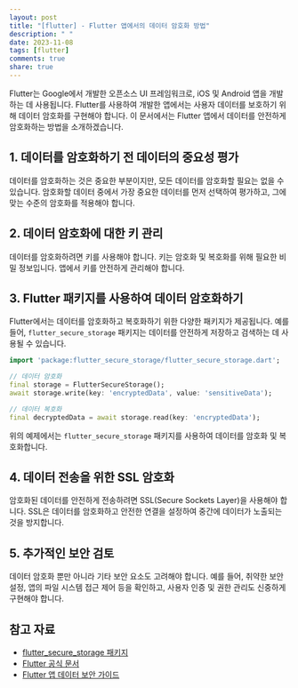 ```yaml
---
layout: post
title: "[flutter] - Flutter 앱에서의 데이터 암호화 방법"
description: " "
date: 2023-11-08
tags: [flutter]
comments: true
share: true
---
```


Flutter는 Google에서 개발한 오픈소스 UI 프레임워크로, iOS 및 Android 앱을 개발하는 데 사용됩니다. Flutter를 사용하여 개발한 앱에서는 사용자 데이터를 보호하기 위해 데이터 암호화를 구현해야 합니다. 이 문서에서는 Flutter 앱에서 데이터를 안전하게 암호화하는 방법을 소개하겠습니다.

## 1. 데이터를 암호화하기 전 데이터의 중요성 평가
데이터를 암호화하는 것은 중요한 부분이지만, 모든 데이터를 암호화할 필요는 없을 수 있습니다. 암호화할 데이터 중에서 가장 중요한 데이터를 먼저 선택하여 평가하고, 그에 맞는 수준의 암호화를 적용해야 합니다.

## 2. 데이터 암호화에 대한 키 관리
데이터를 암호화하려면 키를 사용해야 합니다. 키는 암호화 및 복호화를 위해 필요한 비밀 정보입니다. 앱에서 키를 안전하게 관리해야 합니다.

## 3. Flutter 패키지를 사용하여 데이터 암호화하기
Flutter에서는 데이터를 암호화하고 복호화하기 위한 다양한 패키지가 제공됩니다. 예를 들어, `flutter_secure_storage` 패키지는 데이터를 안전하게 저장하고 검색하는 데 사용될 수 있습니다.

```dart
import 'package:flutter_secure_storage/flutter_secure_storage.dart';

// 데이터 암호화
final storage = FlutterSecureStorage();
await storage.write(key: 'encryptedData', value: 'sensitiveData');

// 데이터 복호화
final decryptedData = await storage.read(key: 'encryptedData');
```

위의 예제에서는 `flutter_secure_storage` 패키지를 사용하여 데이터를 암호화 및 복호화합니다.

## 4. 데이터 전송을 위한 SSL 암호화
암호화된 데이터를 안전하게 전송하려면 SSL(Secure Sockets Layer)을 사용해야 합니다. SSL은 데이터를 암호화하고 안전한 연결을 설정하여 중간에 데이터가 노출되는 것을 방지합니다.

## 5. 추가적인 보안 검토
데이터 암호화 뿐만 아니라 기타 보안 요소도 고려해야 합니다. 예를 들어, 취약한 보안 설정, 앱의 파일 시스템 접근 제어 등을 확인하고, 사용자 인증 및 권한 관리도 신중하게 구현해야 합니다.

## 참고 자료
- [flutter_secure_storage 패키지](https://pub.dev/packages/flutter_secure_storage)
- [Flutter 공식 문서](https://flutter.dev)
- [Flutter 앱 데이터 보안 가이드](https://flutter.dev/docs/development/data-and-backend/security)